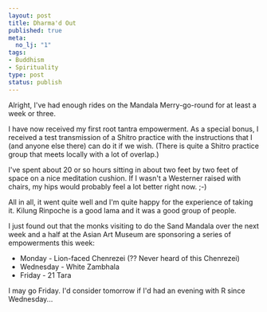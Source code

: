 ```yaml
--- 
layout: post
title: Dharma'd Out
published: true
meta: 
  no_lj: "1"
tags: 
- Buddhism
- Spirituality
type: post
status: publish
---
```

Alright, I've had enough rides on the Mandala Merry-go-round for at least a week or three.

I have now received my first root tantra empowerment. As a special bonus, I received a test transmission of a Shitro practice with the instructions that I (and anyone else there) can do it if we wish. (There is quite a Shitro practice group that meets locally with a lot of overlap.)

I've spent about 20 or so hours sitting in about two feet by two feet of space on a nice meditation cushion. If I wasn't a Westerner raised with chairs, my hips would probably feel a lot better right now. ;-)

All in all, it went quite well and I'm quite happy for the experience of taking it. Kilung Rinpoche is a good lama and it was a good group of people.

I just found out that the monks visiting to do the Sand Mandala over the next week and a half at the Asian Art Museum are sponsoring a series of empowerments this week:
<ul>
	<li>Monday - Lion-faced Chenrezei (?? Never heard of this Chenrezei)</li>
	<li>Wednesday - White Zambhala</li>
	<li>Friday - 21 Tara</li>
</ul>
I may go Friday. I'd consider tomorrow if I'd had an evening with R since Wednesday...
